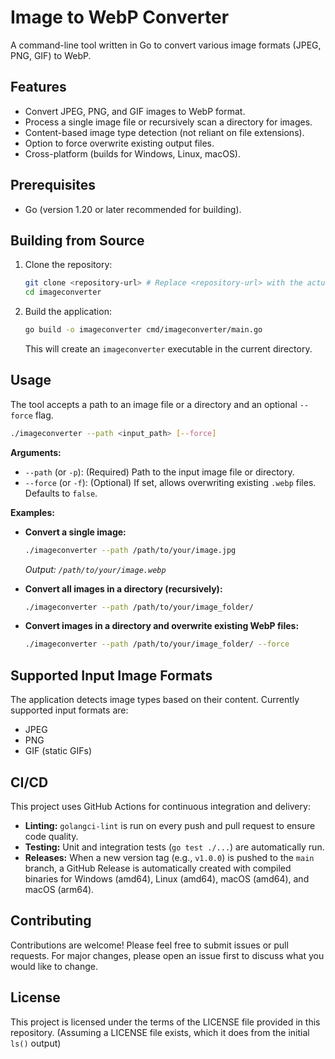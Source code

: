 # Image to WebP Converter

A command-line tool written in Go to convert various image formats (JPEG, PNG, GIF) to WebP.

## Features

- Convert JPEG, PNG, and GIF images to WebP format.
- Process a single image file or recursively scan a directory for images.
- Content-based image type detection (not reliant on file extensions).
- Option to force overwrite existing output files.
- Cross-platform (builds for Windows, Linux, macOS).

## Prerequisites

- Go (version 1.20 or later recommended for building).

## Building from Source

1.  Clone the repository:
    ```bash
    git clone <repository-url> # Replace <repository-url> with the actual URL
    cd imageconverter
    ```
2.  Build the application:
    ```bash
    go build -o imageconverter cmd/imageconverter/main.go
    ```
    This will create an `imageconverter` executable in the current directory.

## Usage

The tool accepts a path to an image file or a directory and an optional `--force` flag.

```bash
./imageconverter --path <input_path> [--force]
```

**Arguments:**

-   `--path` (or `-p`): (Required) Path to the input image file or directory.
-   `--force` (or `-f`): (Optional) If set, allows overwriting existing `.webp` files. Defaults to `false`.

**Examples:**

-   **Convert a single image:**
    ```bash
    ./imageconverter --path /path/to/your/image.jpg
    ```
    _Output: `/path/to/your/image.webp`_

-   **Convert all images in a directory (recursively):**
    ```bash
    ./imageconverter --path /path/to/your/image_folder/
    ```

-   **Convert images in a directory and overwrite existing WebP files:**
    ```bash
    ./imageconverter --path /path/to/your/image_folder/ --force
    ```

## Supported Input Image Formats

The application detects image types based on their content. Currently supported input formats are:

-   JPEG
-   PNG
-   GIF (static GIFs)

## CI/CD

This project uses GitHub Actions for continuous integration and delivery:

-   **Linting:** `golangci-lint` is run on every push and pull request to ensure code quality.
-   **Testing:** Unit and integration tests (`go test ./...`) are automatically run.
-   **Releases:** When a new version tag (e.g., `v1.0.0`) is pushed to the `main` branch, a GitHub Release is automatically created with compiled binaries for Windows (amd64), Linux (amd64), macOS (amd64), and macOS (arm64).

<!-- Placeholder for CI badges if the repo is public on GitHub
[![Go Lint](<github-action-lint-url>)](<github-action-lint-url>)
[![Go Test](<github-action-test-url>)](<github-action-test-url>)
[![Go Release Build](<github-action-release-url>)](<github-action-release-url>)
-->

## Contributing

Contributions are welcome! Please feel free to submit issues or pull requests. For major changes, please open an issue first to discuss what you would like to change.

## License

This project is licensed under the terms of the LICENSE file provided in this repository.
(Assuming a LICENSE file exists, which it does from the initial `ls()` output)
